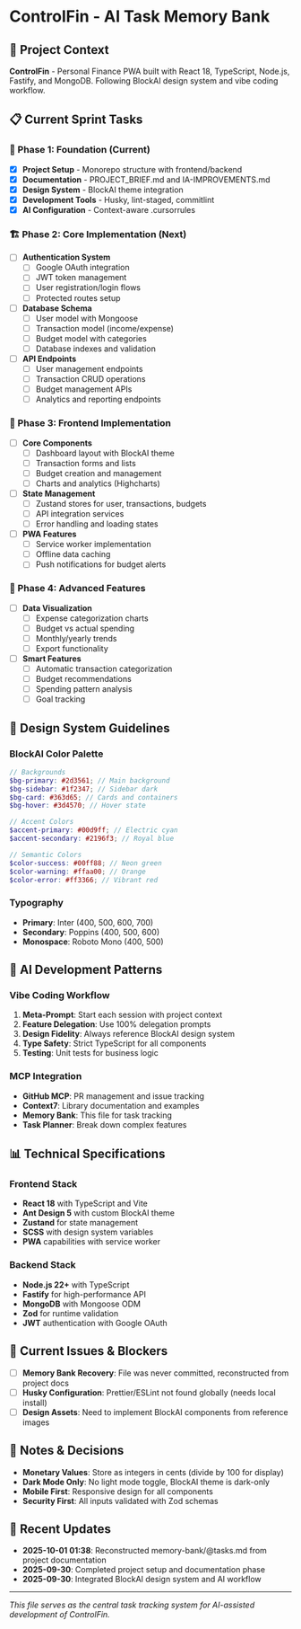 # ControlFin - AI Task Memory Bank

## 🎯 Project Context

**ControlFin** - Personal Finance PWA built with React 18, TypeScript, Node.js, Fastify, and MongoDB. Following BlockAI design system and vibe coding workflow.

## 📋 Current Sprint Tasks

### 🚀 Phase 1: Foundation (Current)

- [x] **Project Setup** - Monorepo structure with frontend/backend
- [x] **Documentation** - PROJECT_BRIEF.md and IA-IMPROVEMENTS.md
- [x] **Design System** - BlockAI theme integration
- [x] **Development Tools** - Husky, lint-staged, commitlint
- [x] **AI Configuration** - Context-aware .cursorrules

### 🏗️ Phase 2: Core Implementation (Next)

- [ ] **Authentication System**
  - [ ] Google OAuth integration
  - [ ] JWT token management
  - [ ] User registration/login flows
  - [ ] Protected routes setup

- [ ] **Database Schema**
  - [ ] User model with Mongoose
  - [ ] Transaction model (income/expense)
  - [ ] Budget model with categories
  - [ ] Database indexes and validation

- [ ] **API Endpoints**
  - [ ] User management endpoints
  - [ ] Transaction CRUD operations
  - [ ] Budget management APIs
  - [ ] Analytics and reporting endpoints

### 🎨 Phase 3: Frontend Implementation

- [ ] **Core Components**
  - [ ] Dashboard layout with BlockAI theme
  - [ ] Transaction forms and lists
  - [ ] Budget creation and management
  - [ ] Charts and analytics (Highcharts)

- [ ] **State Management**
  - [ ] Zustand stores for user, transactions, budgets
  - [ ] API integration services
  - [ ] Error handling and loading states

- [ ] **PWA Features**
  - [ ] Service worker implementation
  - [ ] Offline data caching
  - [ ] Push notifications for budget alerts

### 🔧 Phase 4: Advanced Features

- [ ] **Data Visualization**
  - [ ] Expense categorization charts
  - [ ] Budget vs actual spending
  - [ ] Monthly/yearly trends
  - [ ] Export functionality

- [ ] **Smart Features**
  - [ ] Automatic transaction categorization
  - [ ] Budget recommendations
  - [ ] Spending pattern analysis
  - [ ] Goal tracking

## 🎨 Design System Guidelines

### BlockAI Color Palette

```scss
// Backgrounds
$bg-primary: #2d3561; // Main background
$bg-sidebar: #1f2347; // Sidebar dark
$bg-card: #363d65; // Cards and containers
$bg-hover: #3d4570; // Hover state

// Accent Colors
$accent-primary: #00d9ff; // Electric cyan
$accent-secondary: #2196f3; // Royal blue

// Semantic Colors
$color-success: #00ff88; // Neon green
$color-warning: #ffaa00; // Orange
$color-error: #ff3366; // Vibrant red
```

### Typography

- **Primary**: Inter (400, 500, 600, 700)
- **Secondary**: Poppins (400, 500, 600)
- **Monospace**: Roboto Mono (400, 500)

## 🤖 AI Development Patterns

### Vibe Coding Workflow

1. **Meta-Prompt**: Start each session with project context
2. **Feature Delegation**: Use 100% delegation prompts
3. **Design Fidelity**: Always reference BlockAI design system
4. **Type Safety**: Strict TypeScript for all components
5. **Testing**: Unit tests for business logic

### MCP Integration

- **GitHub MCP**: PR management and issue tracking
- **Context7**: Library documentation and examples
- **Memory Bank**: This file for task tracking
- **Task Planner**: Break down complex features

## 📊 Technical Specifications

### Frontend Stack

- **React 18** with TypeScript and Vite
- **Ant Design 5** with custom BlockAI theme
- **Zustand** for state management
- **SCSS** with design system variables
- **PWA** capabilities with service worker

### Backend Stack

- **Node.js 22+** with TypeScript
- **Fastify** for high-performance API
- **MongoDB** with Mongoose ODM
- **Zod** for runtime validation
- **JWT** authentication with Google OAuth

## 🚨 Current Issues & Blockers

- [ ] **Memory Bank Recovery**: File was never committed, reconstructed from project docs
- [ ] **Husky Configuration**: Prettier/ESLint not found globally (needs local install)
- [ ] **Design Assets**: Need to implement BlockAI components from reference images

## 📝 Notes & Decisions

- **Monetary Values**: Store as integers in cents (divide by 100 for display)
- **Dark Mode Only**: No light mode toggle, BlockAI theme is dark-only
- **Mobile First**: Responsive design for all components
- **Security First**: All inputs validated with Zod schemas

## 🔄 Recent Updates

- **2025-10-01 01:38**: Reconstructed memory-bank/@tasks.md from project documentation
- **2025-09-30**: Completed project setup and documentation phase
- **2025-09-30**: Integrated BlockAI design system and AI workflow

---

_This file serves as the central task tracking system for AI-assisted development of ControlFin._
